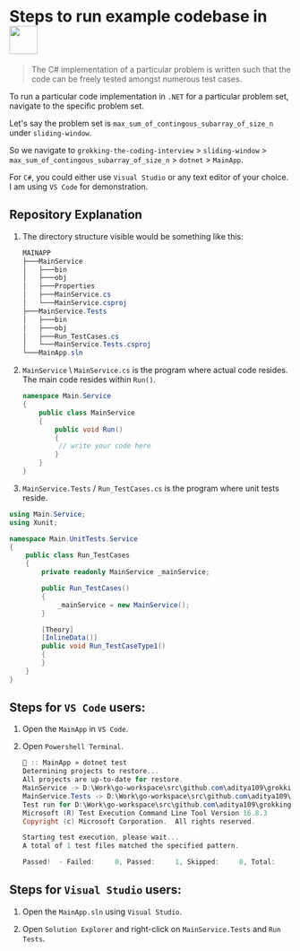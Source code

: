 # Steps to run example codebase in <img src="https://cdn.svgporn.com/logos/dotnet.svg" height="50"/> 

> The C# implementation of a particular problem is written such that the code can be freely tested amongst numerous test cases.

To run a particular code implementation in `.NET` for a particular problem set, navigate to the specific problem set.  

Let's say the problem set is `max_sum_of_contingous_subarray_of_size_n` under `sliding-window`.

So we navigate to `grokking-the-coding-interview` > `sliding-window` > `max_sum_of_contingous_subarray_of_size_n` > `dotnet` > `MainApp`.

For `C#`, you could either use `Visual Studio` or any text editor of your choice. I am using `VS Code` for demonstration.

## Repository Explanation

1. The directory structure visible would be something like this:

   ```powershell
   MAINAPP
   ├───MainService
   │   ├───bin
   │   ├───obj
   │   ├───Properties
   │   ├───MainService.cs
   │   └───MainService.csproj
   ├───MainService.Tests
   │   ├───bin
   │   ├───obj
   │   ├───Run_TestCases.cs
   │   └───MainService.Tests.csproj
   └───MainApp.sln
   ```

2. `MainService` \ `MainService.cs` is the program where actual code resides. The main code resides within `Run()`.

   ```c#
   namespace Main.Service
   {
       public class MainService
       {
           public void Run()
           {
   			// write your code here
           }
       }
   }
   ```

3.  `MainService.Tests` / `Run_TestCases.cs` is the program where unit tests reside.

   ```c#
   using Main.Service;
   using Xunit;
   
   namespace Main.UnitTests.Service
   {
       public class Run_TestCases
       {
           private readonly MainService _mainService;
   
           public Run_TestCases()
           {
               _mainService = new MainService();
           }
   
           [Theory]
           [InlineData()]
           public void Run_TestCaseType1()
           {
           }
       }
   }
   ```

## Steps for `VS Code` users:

1. Open the `MainApp` in `VS Code`.

2. Open `Powershell Terminal`.

   ```powershell
   🐳 :: MainApp » dotnet test
   Determining projects to restore...
   All projects are up-to-date for restore.
   MainService -> D:\Work\go-workspace\src\github.com\aditya109\grokking-the-coding-interview\codesetup\dotnet\MainApp\MainService\bin\Debug\MainService.dll
   MainService.Tests -> D:\Work\go-workspace\src\github.com\aditya109\grokking-the-coding-interview\codesetup\dotnet\MainApp\MainService.Tests\bin\Debug\netcoreapp3.1\MainService.Tests.dll
   Test run for D:\Work\go-workspace\src\github.com\aditya109\grokking-the-coding-interview\codesetup\dotnet\MainApp\MainService.Tests\bin\Debug\netcoreapp3.1\MainService.Tests.dll (.NETCoreApp,Version=v3.1)
   Microsoft (R) Test Execution Command Line Tool Version 16.8.3
   Copyright (c) Microsoft Corporation.  All rights reserved.
   
   Starting test execution, please wait...
   A total of 1 test files matched the specified pattern.
   
   Passed!  - Failed:     0, Passed:     1, Skipped:     0, Total:     1, Duration: 1 ms - MainService.Tests.dll (netcoreapp3.1)
   ```

## Steps for `Visual Studio` users:

1. Open the `MainApp.sln` using `Visual Studio`.

2. Open `Solution Explorer` and right-click on `MainService.Tests` and `Run Tests`.


